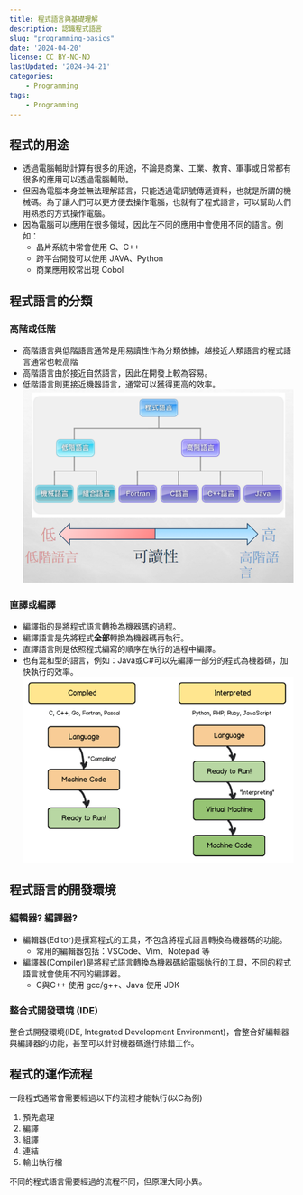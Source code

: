 ```yaml
---
title: 程式語言與基礎理解
description: 認識程式語言
slug: "programming-basics"
date: '2024-04-20'
license: CC BY-NC-ND
lastUpdated: '2024-04-21'
categories:
    - Programming
tags:
    - Programming
---
```


## 程式的用途
* 透過電腦輔助計算有很多的用途，不論是商業、工業、教育、軍事或日常都有很多的應用可以透過電腦輔助。
* 但因為電腦本身並無法理解語言，只能透過電訊號傳遞資料，也就是所謂的機械碼。為了讓人們可以更方便去操作電腦，也就有了程式語言，可以幫助人們用熟悉的方式操作電腦。
* 因為電腦可以應用在很多領域，因此在不同的應用中會使用不同的語言。例如：
    * 晶片系統中常會使用 C、C++
    * 跨平台開發可以使用 JAVA、Python
    * 商業應用較常出現 Cobol

## 程式語言的分類
### 高階或低階
* 高階語言與低階語言通常是用易讀性作為分類依據，越接近人類語言的程式語言通常也較高階
* 高階語言由於接近自然語言，因此在開發上較為容易。
* 低階語言則更接近機器語言，通常可以獲得更高的效率。
![High or Low](High_low.png)

### 直譯或編譯
* 編譯指的是將程式語言轉換為機器碼的過程。
* 編譯語言是先將程式**全部**轉換為機器碼再執行。
* 直譯語言則是依照程式編寫的順序在執行的過程中編譯。
* 也有混和型的語言，例如：Java或C#可以先編譯一部分的程式為機器碼，加快執行的效率。
![Compiled or Interpreted](Compiled_interpreted.png)

## 程式語言的開發環境
### 編輯器? 編譯器?
* 編輯器(Editor)是撰寫程式的工具，不包含將程式語言轉換為機器碼的功能。
    * 常用的編輯器包括：VSCode、Vim、Notepad 等
* 編譯器(Compiler)是將程式語言轉換為機器碼給電腦執行的工具，不同的程式語言就會使用不同的編譯器。
    * C與C++ 使用 gcc/g++、Java 使用 JDK

### 整合式開發環境 (IDE)
整合式開發環境(IDE, Integrated Development Environment)，會整合好編輯器與編譯器的功能，甚至可以針對機器碼進行除錯工作。

## 程式的運作流程
一段程式通常會需要經過以下的流程才能執行(以C為例)

1. 預先處理
2. 編譯
3. 組譯
4. 連結
5. 輸出執行檔

不同的程式語言需要經過的流程不同，但原理大同小異。